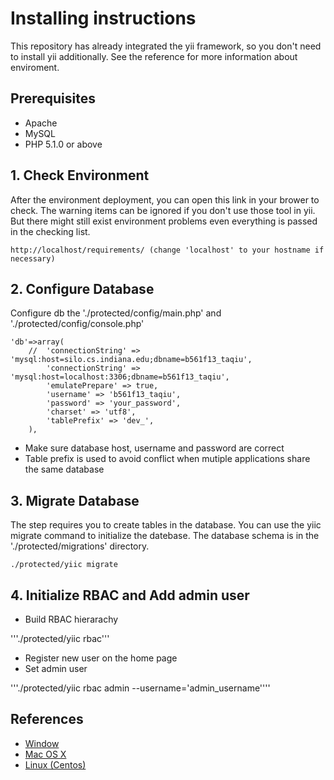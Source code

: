 # Installing instructions

This repository has already integrated the yii framework, 
so you don't need to install yii additionally. 
See the reference for more information about enviroment. 

## Prerequisites
* Apache
* MySQL
* PHP 5.1.0 or above

## 1. Check Environment
After the environment deployment, you can open this link in your brower to check. 
The warning items can be ignored if you don't use those tool in yii. 
But there might still exist environment problems even everything is passed in the checking list.

	http://localhost/requirements/ (change 'localhost' to your hostname if necessary)

## 2. Configure Database
Configure db the './protected/config/main.php' and './protected/config/console.php'

	'db'=>array(
		//	'connectionString' => 'mysql:host=silo.cs.indiana.edu;dbname=b561f13_taqiu',
			'connectionString' => 'mysql:host=localhost:3306;dbname=b561f13_taqiu',
			'emulatePrepare' => true,
			'username' => 'b561f13_taqiu',
			'password' => 'your_password',
			'charset' => 'utf8',
			'tablePrefix' => 'dev_',
		),
		
* Make sure database host, username and password are correct
* Table prefix is used to avoid conflict when mutiple applications share the same database
	
## 3. Migrate Database 
The step requires you to create tables in the database. You can use the yiic migrate command to initialize the datebase.
The database schema is in the './protected/migrations' directory.

	./protected/yiic migrate

## 4. Initialize RBAC and Add admin user
* Build RBAC hierarachy

'''./protected/yiic rbac'''
	
* Register new user on the home page
* Set admin user 

'''./protected/yiic rbac admin --username='admin_username''''

## References
* [Window](http://www.wampserver.com/en/)
* [Mac OS X](http://jason.pureconcepts.net/2012/10/install-apache-php-mysql-mac-os-x/) 
* [Linux (Centos)](http://www.howtoforge.com/quick-n-easy-lamp-server-centos-rhel)